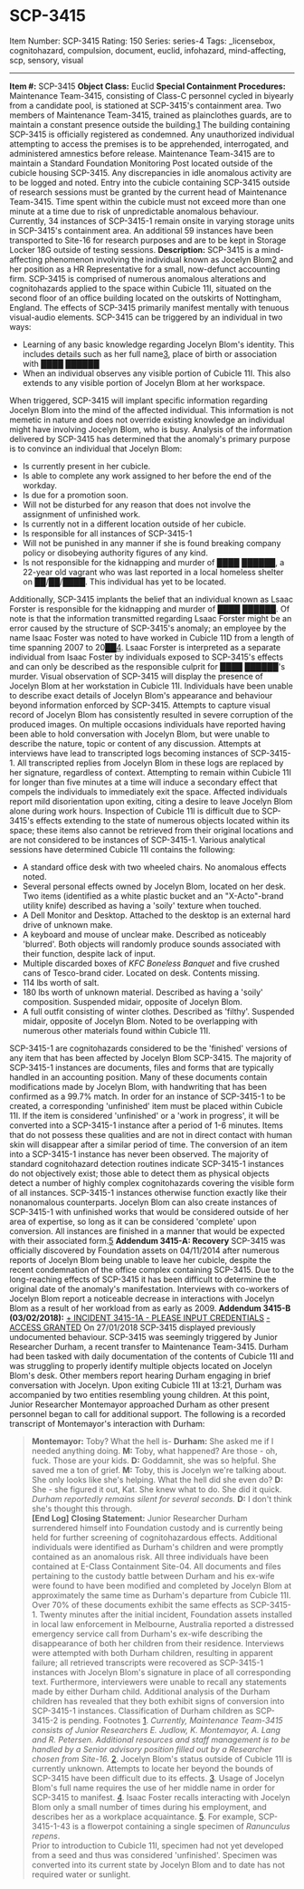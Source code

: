 # SCP-3415
Item Number: SCP-3415
Rating: 150
Series: series-4
Tags: _licensebox, cognitohazard, compulsion, document, euclid, infohazard, mind-affecting, scp, sensory, visual

---

**Item #:** SCP-3415
**Object Class:** Euclid
**Special Containment Procedures:** Maintenance Team-3415, consisting of Class-C personnel cycled in biyearly from a candidate pool, is stationed at SCP-3415's containment area. Two members of Maintenance Team-3415, trained as plainclothes guards, are to maintain a constant presence outside the building.[1](javascript:;)
The building containing SCP-3415 is officially registered as condemned. Any unauthorized individual attempting to access the premises is to be apprehended, interrogated, and administered amnestics before release.
Maintenance Team-3415 are to maintain a Standard Foundation Monitoring Post located outside of the cubicle housing SCP-3415. Any discrepancies in idle anomalous activity are to be logged and noted. Entry into the cubicle containing SCP-3415 outside of research sessions must be granted by the current head of Maintenance Team-3415. Time spent within the cubicle must not exceed more than one minute at a time due to risk of unpredictable anomalous behaviour.
Currently, 34 instances of SCP-3415-1 remain onsite in varying storage units in SCP-3415's containment area. An additional 59 instances have been transported to Site-16 for research purposes and are to be kept in Storage Locker 18G outside of testing sessions.
**Description:** SCP-3415 is a mind-affecting phenomenon involving the individual known as Jocelyn Blom[2](javascript:;) and her position as a HR Representative for a small, now-defunct accounting firm. SCP-3415 is comprised of numerous anomalous alterations and cognitohazards applied to the space within Cubicle 11I, situated on the second floor of an office building located on the outskirts of Nottingham, England.
The effects of SCP-3415 primarily manifest mentally with tenuous visual-audio elements. SCP-3415 can be triggered by an individual in two ways:
  * Learning of any basic knowledge regarding Jocelyn Blom's identity. This includes details such as her full name[3](javascript:;), place of birth or association with ████ ██████
  * When an individual observes any visible portion of Cubicle 11I. This also extends to any visible portion of Jocelyn Blom at her workspace.

When triggered, SCP-3415 will implant specific information regarding Jocelyn Blom into the mind of the affected individual. This information is not memetic in nature and does not override existing knowledge an individual might have involving Jocelyn Blom, who is busy.
Analysis of the information delivered by SCP-3415 has determined that the anomaly's primary purpose is to convince an individual that Jocelyn Blom:
  * Is currently present in her cubicle.
  * Is able to complete any work assigned to her before the end of the workday.
  * Is due for a promotion soon.
  * Will not be disturbed for any reason that does not involve the assignment of unfinished work.
  * Is currently not in a different location outside of her cubicle.
  * Is responsible for all instances of SCP-3415-1
  * Will not be punished in any manner if she is found breaking company policy or disobeying authority figures of any kind.
  * Is not responsible for the kidnapping and murder of ████ ██████, a 22-year old vagrant who was last reported in a local homeless shelter on ██/██/████. This individual has yet to be located.

Additionally, SCP-3415 implants the belief that an individual known as Lsaac Forster is responsible for the kidnapping and murder of ████ ██████. Of note is that the information transmitted regarding Lsaac Forster might be an error caused by the structure of SCP-3415's anomaly; an employee by the name Isaac Foster was noted to have worked in Cubicle 11D from a length of time spanning 2007 to 20██[4](javascript:;). Lsaac Forster is interpreted as a separate individual from Isaac Foster by individuals exposed to SCP-3415's effects and can only be described as the responsible culprit for ████ ██████'s murder.
Visual observation of SCP-3415 will display the presence of Jocelyn Blom at her workstation in Cubicle 11I. Individuals have been unable to describe exact details of Jocelyn Blom's appearance and behaviour beyond information enforced by SCP-3415. Attempts to capture visual record of Jocelyn Blom has consistently resulted in severe corruption of the produced images.
On multiple occasions individuals have reported having been able to hold conversation with Jocelyn Blom, but were unable to describe the nature, topic or content of any discussion. Attempts at interviews have lead to transcripted logs becoming instances of SCP-3415-1. All transcripted replies from Jocelyn Blom in these logs are replaced by her signature, regardless of context.
Attempting to remain within Cubicle 11I for longer than five minutes at a time will induce a secondary effect that compels the individuals to immediately exit the space. Affected individuals report mild disorientation upon exiting, citing a desire to leave Jocelyn Blom alone during work hours.
Inspection of Cubicle 11I is difficult due to SCP-3415's effects extending to the state of numerous objects located within its space; these items also cannot be retrieved from their original locations and are not considered to be instances of SCP-3415-1. Various analytical sessions have determined Cubicle 11I contains the following:
  * A standard office desk with two wheeled chairs. No anomalous effects noted.
  * Several personal effects owned by Jocelyn Blom, located on her desk. Two items (identified as a white plastic bucket and an "X-Acto"-brand utility knife) described as having a 'soily' texture when touched.
  * A Dell Monitor and Desktop. Attached to the desktop is an external hard drive of unknown make.
  * A keyboard and mouse of unclear make. Described as noticeably 'blurred'. Both objects will randomly produce sounds associated with their function, despite lack of input.
  * Multiple discarded boxes of _KFC Boneless Banquet_ and five crushed cans of Tesco-brand cider. Located on desk. Contents missing.
  * 114 lbs worth of salt.
  * 180 lbs worth of unknown material. Described as having a 'soily' composition. Suspended midair, opposite of Jocelyn Blom.
  * A full outfit consisting of winter clothes. Described as 'filthy'. Suspended midair, opposite of Jocelyn Blom. Noted to be overlapping with numerous other materials found within Cubicle 11I.

SCP-3415-1 are cognitohazards considered to be the 'finished' versions of any item that has been affected by Jocelyn Blom SCP-3415. The majority of SCP-3415-1 instances are documents, files and forms that are typically handled in an accounting position. Many of these documents contain modifications made by Jocelyn Blom, with handwriting that has been confirmed as a 99.7% match.
In order for an instance of SCP-3415-1 to be created, a corresponding 'unfinished' item must be placed within Cubicle 11I. If the item is considered 'unfinished' or a 'work in progress', it will be converted into a SCP-3415-1 instance after a period of 1-6 minutes. Items that do not possess these qualities and are not in direct contact with human skin will disappear after a similar period of time. The conversion of an item into a SCP-3415-1 instance has never been observed.
The majority of standard cognitohazard detection routines indicate SCP-3415-1 instances do not objectively exist; those able to detect them as physical objects detect a number of highly complex cognitohazards covering the visible form of all instances. SCP-3415-1 instances otherwise function exactly like their nonanomalous counterparts.
Jocelyn Blom can also create instances of SCP-3415-1 with unfinished works that would be considered outside of her area of expertise, so long as it can be considered 'complete' upon conversion. All instances are finished in a manner that would be expected with their associated form.[5](javascript:;)
**Addendum 3415-A: Recovery**
SCP-3415 was officially discovered by Foundation assets on 04/11/2014 after numerous reports of Jocelyn Blom being unable to leave her cubicle, despite the recent condemnation of the office complex containing SCP-3415.
Due to the long-reaching effects of SCP-3415 it has been difficult to determine the original date of the anomaly's manifestation. Interviews with co-workers of Jocelyn Blom report a noticeable decrease in interactions with Jocelyn Blom as a result of her workload from as early as 2009.
**Addendum 3415-B (03/02/2018):**
[\+ INCIDENT 3415-1A - PLEASE INPUT CREDENTIALS](javascript:;)
[\- ACCESS GRANTED](javascript:;)
On 27/01/2018 SCP-3415 displayed previously undocumented behaviour. SCP-3415 was seemingly triggered by Junior Researcher Durham, a recent transfer to Maintenance Team-3415. Durham had been tasked with daily documentation of the contents of Cubicle 11I and was struggling to properly identify multiple objects located on Jocelyn Blom's desk. Other members report hearing Durham engaging in brief conversation with Jocelyn. Upon exiting Cubicle 11I at 13:21, Durham was accompanied by two entities resembling young children.
At this point, Junior Researcher Montemayor approached Durham as other present personnel began to call for additional support. The following is a recorded transcript of Montemayor's interaction with Durham:
> **Montemayor:** Toby? What the hell is-
> **Durham:** She asked me if I needed anything doing.
> **M:** Toby, what happened? Are those - oh, fuck. Those are your kids.
> **D:** Goddamnit, she was so helpful. She saved me a ton of grief.
> **M:** Toby, this is Jocelyn we're talking about. She only looks like she's helping. What the hell did she even do?
> **D:** She - she figured it out, Kat. She knew what to do. She did it quick.
> _Durham reportedly remains silent for several seconds._
> **D:** I don't think she's thought this through.  
>  **[End Log]**
> **Closing Statement:** Junior Researcher Durham surrendered himself into Foundation custody and is currently being held for further screening of cognitohazardous effects. Additional individuals were identified as Durham's children and were promptly contained as an anomalous risk. All three individuals have been contained at E-Class Containment Site-04.
All documents and files pertaining to the custody battle between Durham and his ex-wife were found to have been modified and completed by Jocelyn Blom at approximately the same time as Durham's departure from Cubicle 11I. Over 70% of these documents exhibit the same effects as SCP-3415-1.
Twenty minutes after the initial incident, Foundation assets installed in local law enforcement in Melbourne, Australia reported a distressed emergency service call from Durham's ex-wife describing the disappearance of both her children from their residence.
Interviews were attempted with both Durham children, resulting in apparent failure; all retrieved transcripts were recovered as SCP-3415-1 instances with Jocelyn Blom's signature in place of all corresponding text. Furthermore, interviewers were unable to recall any statements made by either Durham child. Additional analysis of the Durham children has revealed that they both exhibit signs of conversion into SCP-3415-1 instances. Classification of Durham children as SCP-3415-2 is pending.
Footnotes
[1](javascript:;). _Currently, Maintenance Team-3415 consists of Junior Researchers E. Judlow, K. Montemayor, A. Lang and R. Petersen. Additional resources and staff management is to be handled by a Senior advisory position filled out by a Researcher chosen from Site-16._
[2](javascript:;). Jocelyn Blom's status outside of Cubicle 11I is currently unknown. Attempts to locate her beyond the bounds of SCP-3415 have been difficult due to its effects.
[3](javascript:;). Usage of Jocelyn Blom's full name requires the use of her middle name in order for SCP-3415 to manifest.
[4](javascript:;). Isaac Foster recalls interacting with Jocelyn Blom only a small number of times during his employment, and describes her as a workplace acquaintance.
[5](javascript:;). For example, SCP-3415-1-43 is a flowerpot containing a single specimen of _Ranunculus repens_.  
Prior to introduction to Cubicle 11I, specimen had not yet developed from a seed and thus was considered 'unfinished'. Specimen was converted into its current state by Jocelyn Blom and to date has not required water or sunlight.